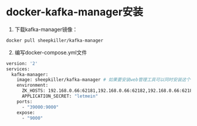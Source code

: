 docker-kafka-manager安装
========================

1. 下载kafka-manager镜像：
```sh
docker pull sheepkiller/kafka-manager
```

2. 编写docker-compose.yml文件
```sh
version: '2'
services:
  kafka-manager:
    image: sheepkiller/kafka-manager # 如果要安装web管理工具可以同时安装这个，最后通过苏主机IP的9000端口进行访问，例如172.31.148.174:9000
    environment:
      ZK_HOSTS: 192.168.0.66:62181,192.168.0.66:62182,192.168.0.66:62183
      APPLICATION_SECRET: "letmein"
    ports:
      - "39000:9000"
    expose:
      - "9000"
```
